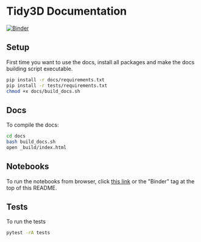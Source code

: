 # Tidy3D Documentation

[![Binder](https://mybinder.org/badge_logo.svg)](https://mybinder.org/v2/gh/flexcompute/Tidy3D-docs/HEAD?filepath=docs/notebooks/)

## Setup

First time you want to use the docs, install all packages and make the docs building script executable.

```bash
pip install -r docs/requirements.txt
pip install -r tests/requirements.txt
chmod +x docs/build_docs.sh
```

## Docs

To compile the docs:

```bash
cd docs
bash build_docs.sh
open _build/index.html
```

## Notebooks

To run the notebooks from browser, click [this link](https://mybinder.org/v2/gh/flexcompute/Tidy3D-docs/HEAD?filepath=docs/notebooks/) or the "Binder" tag at the top of this README.

## Tests

To run the tests

```bash
pytest -rA tests
```
